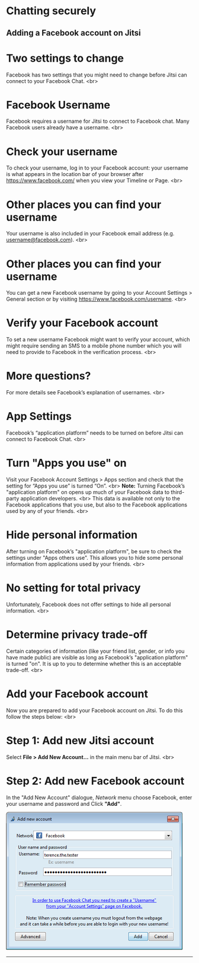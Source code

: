 # Chatting securely

## Adding a Facebook account on Jitsi

# Two settings to change
Facebook has two settings that you might need to change before Jitsi can connect to your Facebook Chat.
&lt;br&gt;
# Facebook Username
Facebook requires a username for Jitsi to connect to Facebook chat. Many Facebook users already have a username.
&lt;br&gt;
# Check your username
To check your username, log in to your Facebook account: your username is what appears in the location bar of your browser after https://www.facebook.com/ when you view your Timeline or Page.
&lt;br&gt;
# Other places you can find your username
Your username is also included in your Facebook email address (e.g. username@facebook.com).
&lt;br&gt;
# Other places you can find your username
You can get a new Facebook username by going to your Account Settings &gt; General section or by visiting https://www.facebook.com/username.
&lt;br&gt;
# Verify your Facebook account
To set a new username Facebook might want to verify your account, which might require sending an SMS to a mobile phone number which you will need to provide to Facebook in the verification process.
&lt;br&gt;
# More questions?
For more details see Facebook’s explanation of usernames.
&lt;br&gt;
# App Settings
Facebook’s “application platform” needs to be turned on before Jitsi can connect to Facebook Chat.
&lt;br&gt;
# Turn &quot;Apps you use&quot; on
Visit your Facebook Account Settings &gt; Apps section and check that the setting for “Apps you use” is turned “On”.
&lt;br&gt;
**Note:** Turning Facebook’s &quot;application platform&quot; on opens up much of your Facebook data to third-party application developers.
&lt;br&gt;
This data is available not only to the Facebook applications that you use, but also to the Facebook applications used by any of your friends.
&lt;br&gt;
# Hide personal information
After turning on Facebook’s &quot;application platform&quot;, be sure to check the settings under &quot;Apps others use&quot;. This allows you to hide some personal information from applications used by your friends.
&lt;br&gt;
# No setting for total privacy
Unfortunately, Facebook does not offer settings to hide all personal information.
&lt;br&gt;
# Determine privacy trade-off
Certain categories of information (like your friend list, gender, or info you have made public) are visible as long as Facebook’s &quot;application platform&quot; is turned &quot;on&quot;. It is up to you to determine whether this is an acceptable trade-off.
&lt;br&gt;
# Add your Facebook account
Now you are prepared to add your Facebook account on Jitsi. To do this follow the steps below:
&lt;br&gt;
# Step 1: Add new Jitsi account
Select **File &gt; Add New Account...** in the main menu bar of Jitsi.
&lt;br&gt;
# Step 2: Add new Facebook account
In the &quot;Add New Account&quot; dialogue, *Network* menu choose Facebook, enter your username and password and Click **&quot;Add&quot;**.

![](jitsi-en-win-16.png)

***